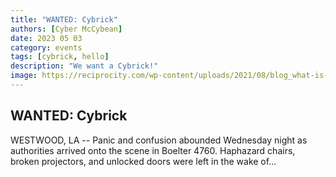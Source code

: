 ```yaml
---
title: "WANTED: Cybrick"
authors: [Cyber McCybean]
date: 2023 05 03
category: events
tags: [cybrick, hello]
description: "We want a Cybrick!"
image: https://reciprocity.com/wp-content/uploads/2021/08/blog_what-is-cybersecurity-framework_featured-img_730x270.jpg
---
```


## WANTED: Cybrick

WESTWOOD, LA -- Panic and confusion abounded Wednesday night as authorities arrived onto the scene in Boelter 4760. Haphazard chairs, broken projectors, and unlocked doors were left in the wake of...
